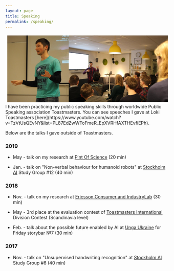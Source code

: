 ```yaml
---
layout: page
title: Speaking
permalink: /speaking/
---
```


<img style="float: left; border: 5px solid white" src="../assets/Speaker_v3.jpg" alt="portrait">
I have been practicing my public speaking skills through worldwide Public Speaking association Toastmasters.
You can see speeches I gave at Loki Toastmasters [here](https://www.youtube.com/watch?v=TzVtUsQEvNY&list=PL87EdZwWToFmeR_EpXVRHfAXTHEvfiEPh).

Below are the talks I gave outside of Toastmasters.


### 2019

* May - talk on my research at [Pint Of Science](http://pintofscience.se/) (20 min)

* Jan. - talk on "Non-verbal behaviour for humanoid robots" at [Stockholm AI](https://stockholm.ai) Study Group #12 (40&nbsp;min)


### 2018

* Nov. - talk on my research at [Ericsson Consumer and IndustryLab](https://www.ericsson.com/en/trends-and-insights/consumerlab) (30 min)

* May - 3rd place at the evaluation contest of [Toastmasters International](https://toastmasters.org) Division Contest (Scandinavia level)

* Feb. - talk about the possible future enabled by AI at [Unga Ukraine](http://ungaukrainare.se/) for Friday storybar №7 (30&nbsp;min)

### 2017

* Nov. - talk on "Unsupervised handwriting recognition" at [Stockholm AI](https://stockholm.ai) Study Group #6 (40 min)


